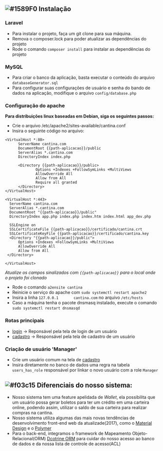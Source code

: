 ## ![#1589F0](https://placehold.it/15/1589F0/000000?text=+) Instalação

### Laravel
  - Para instalar o projeto, faça um git clone para sua máquina.
  - Remova o composer.lock para poder atualizar as dependências do projeto
  - Rode o comando ```composer install``` para instalar as dependências do projeto
  
### MySQL
  - Para criar o banco da aplicação, basta executar o conteúdo do arquivo ```databaseGenerator.sql```
  - Para configurar suas configurações de usuário e senha do bando de dados na aplicação, modifique o arquivo ```config/database.php```
  
### Configuração do apache
  **Para distribuições linux baseadas em Debian, siga os seguintes passos:**
  - Crie o arquivo /etc/apache2/sites-available/cantina.conf
  - Insira o seguinte código no arquivo:
  ```
  <VirtualHost *:80>
        ServerName cantina.com
        DocumentRoot {{path-aplicacao}}/public
        ServerAlias *.cantina.com
        DirectoryIndex index.php

        <Directory {{path-aplicacao}}/public>
                Options +Indexes +FollowSymLinks +MultiViews
                AllowOverride All
                Allow from All
                Require all granted
        </Directory>
</VirtualHost>

<VirtualHost *:443>
    ServerName cantina.com
    ServerAlias *.cantina.com
    DocumentRoot "{{path-aplicacao}}/public"
    DirectoryIndex app.php index.php index.htm index.html app_dev.php

    SSLEngine on
    SSLCertificateFile {{path-aplicacao}}/certificado/cantina.crt
    SSLCertificateKeyFile {{path-aplicacao}}/certificado/cantina.key
    <Directory "{{path-aplicacao}}/public">
        Options +Indexes +FollowSymLinks +MultiViews
        AllowOverride All
        Allow from All
   </Directory>

</VirtualHost>
```
*Atualize os campos sinalizados com ```{{path-aplicacao}}``` para o local onde o projeto foi clonado*
- Rode o comando ```a2ensite cantina``` 
- Reinicie o serviço do apache com ```sudo systemctl restart apache2```
- Insira a linha ```127.0.0.1       cantina.com``` no arquivo ```/etc/hosts```
- Caso a máquina tenha o pacote dnsmasq instalado, execute o comando ```sudo systemctl restart dnsmasqd```

### Rotas principais
  - [login](http://cantina.com/login) -> Reponsável pela tela de login de um usuário
  - [cadastro](http://cantina.com/cadastro) -> Responsável pela tela de cadastro de um usuário
  
### Criação de usuário 'Manager'
  - Crie um usuário comum na tela de [cadastro](http://cantina.com/cadastro)
  - Insira diretamente no banco de dados uma regra na tabela ```users_has_role``` responsável por linkar o novo usuário com a role `Manager`
  
## ![#f03c15](https://placehold.it/15/f03c15/000000?text=+) Diferenciais do nosso sistema:
  - Nosso sistema tem uma feature apelidada de *Wallet*, ela possibilita que um usuário possa gerar boletos para ter um crédito em uma carteira online, podendo assim, utilizar o saldo de sua carteira para realizar compras na cantina.
  - Nosso sistema utiliza algumas das mais novas tendências de desenvolvimento front-end web da atualizade(2017), como o [Material Design](https://getmdl.io/) e o [Polymer](https://www.polymer-project.org/)
  - Para o back-end, integramos o framework de Mapeamento Objeto-Relacional(ORM) [Dcotrine ORM](http://www.doctrine-project.org/) para cuidar do nosso acesso ao banco de dados e da nossa lista de controle de acesso(ACL)
